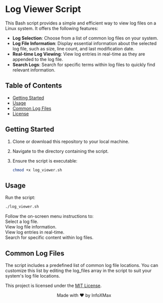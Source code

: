 # Log Viewer Script

This Bash script provides a simple and efficient way to view log files on a Linux system. It offers the following features:

- **Log Selection**: Choose from a list of common log files on your system.
- **Log File Information**: Display essential information about the selected log file, such as size, line count, and last modification date.
- **Real-time Log Viewing**: View log entries in real-time as they are appended to the log file.
- **Search Logs**: Search for specific terms within log files to quickly find relevant information.

## Table of Contents

- [Getting Started](#getting-started)
- [Usage](#usage)
- [Common Log Files](#common-log-files)
- [License](#license)

## Getting Started

1. Clone or download this repository to your local machine.

2. Navigate to the directory containing the script.

3. Ensure the script is executable:

   ```bash
   chmod +x log_viewer.sh

## Usage
Run the script:
   ```bash
   ./log_viewer.sh
```
Follow the on-screen menu instructions to:
<br>
Select a log file.<br>
View log file information.<br>
View log entries in real-time.<br>
Search for specific content within log files.<br>

## Common Log Files
The script includes a predefined list of common log file locations. You can customize this list by editing the log_files array in the script to suit your system's log file locations.


This project is licensed under the [MIT License](LICENSE).
<p align="center">
  Made with ❤️ by InfoXMax
</p>